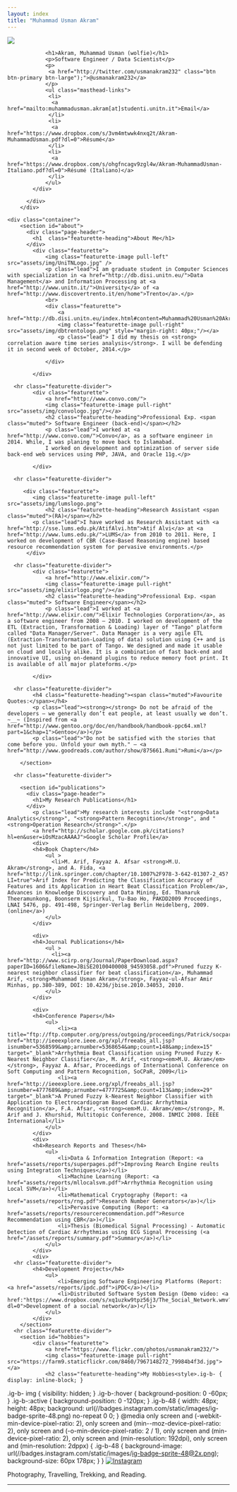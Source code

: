 ```yaml
---
layout: index
title: "Muhammad Usman Akram"
---
```


<div class="content" id="page">
		<div class="jumbotron masthead">
		  <div class="container">
            <div class="featurette">
                <!-- a href="http://www.convo.com/">
                -->
                <img class="featurette-image pull-right" src="assets/img/me.jpg"/>
          
                <h1>Akram, Muhammad Usman (wolfie)</h1>
                <p>Software Engineer / Data Scientist</p>
                <p>
                 <a href="http://twitter.com/usmanakram232" class="btn btn-primary btn-large");">@usmanakram232</a>
                </p>
                <ul class="masthead-links">
                 <li>
                  <a href="mailto:muhammadusman.akram[at]studenti.unitn.it">Email</a>
                 </li>
                 <li>
                  <a href="https://www.dropbox.com/s/3vm4mtwwk4nxq2t/Akram-MuhammadUsman.pdf?dl=0">Résumé</a>
                 </li>
                 <li>
                  <a href="https://www.dropbox.com/s/ohgfncagv9zgl4w/Akram-MuhammadUsman-Italiano.pdf?dl=0">Résumé (Italiano)</a>
                 </li>
                </ul>
            </div>
            
		  </div>
		</div>

    <div class="container">
		<section id="about">
		  <div class="page-header">
			<h1  class="featurette-heading">About Me</h1>
		  </div>
            <div class="featurette">
                <img class="featurette-image pull-left" src="assets/img/UniTNLogo.jpg" />
                <p class="lead">I am graduate student in Computer Sciences with specialization in <a href="http://db.disi.unitn.eu/">Data Management</a> and Information Processing at <a href="http://www.unitn.it/">University</a> of <a href="http://www.discovertrento.it/en/home">Trento</a>.</p>
                <br>
                <div class="featurette">
                    <a href="http://db.disi.unitn.eu/index.html#content=Muhammad%20Usman%20Akram">
                    <img class="featurette-image pull-right" src="assets/img/dbtrentologo.png" style="margin-right: 40px;"/></a>
                    <p class="lead"> I did my thesis on <strong> correlation aware time series analysis</strong>. I will be defending it in second week of October, 2014.</p>
    
                </div>

            </div>

      <hr class="featurette-divider">
            <div class="featurette">
                <a href="http://www.convo.com/">
                <img class="featurette-image pull-right" src="assets/img/convologo.jpg"/></a>
                <h2 class="featurette-heading">Professional Exp. <span class="muted"> Software Engineer (back-end)</span></h2>
                <p class="lead">I worked at <a href="http://www.convo.com/">Convo</a>, as a software engineer in 2014. While, I was planing to move back to Islamabad.
                I worked on development and optimization of server side back-end web services using PHP, JAVA, and Oracle 11g.</p>

            </div>
            
      <hr class="featurette-divider">

         <div class="featurette">
            <img class="featurette-image pull-left" src="assets/img/lumslogo.png">
                <h2 class="featurette-heading">Research Assistant <span class="muted">(RA)</span></h2>
            <p class="lead">I have worked as Research Assistant with <a href="http://sse.lums.edu.pk/AtifAlvi.htm">Atif Alvi</a> at <a href="http://www.lums.edu.pk/">LUMS</a> from 2010 to 2011. Here, I worked on development of CBR (Case-Based Reasoning engine) based resource recommendation system for pervasive environments.</p>
          </div>

      <hr class="featurette-divider">
            <div class="featurette">
                <a href="http://www.elixir.com/">
                <img class="featurette-image pull-right" src="assets/img/elixirlogo.png"/></a>
                <h2 class="featurette-heading">Professional Exp. <span class="muted"> Software Engineer</span></h2>
                <p class="lead">I worked at <a href="http://www.elixir.com/">Elixir Technologies Corporation</a>, as a software engineer from 2008 – 2010. I worked on development of the ETL (Extraction, Transformation & Loading) layer of "Tango" platform called "Data Manager/Server". Data Manager is a very agile ETL (Extraction-Transformation-Loading of data) solution using C++ and is not just limited to be part of Tango. We designed and made it usable on cloud and locally alike. It is a combination of fast back-end and innovative UI, using on-demand plugins to reduce memory foot print. It is available of all major plateforms.</p>

            </div>

      <hr class="featurette-divider">
			<h4 class="featurette-heading"><span class="muted">Favourite Quotes:</span></h4>
			<p class="lead"><strong></strong> Do not be afraid of the developers — we generally don’t eat people, at least usually we don’t. ~__~ (Inspired from <a href="http://www.gentoo.org/doc/en/handbook/handbook-ppc64.xml?part=1&chap=1">Gentoo</a>)</p>
			<p class="lead">"Do not be satisfied with the stories that come before you. Unfold your own myth." — <a href="http://www.goodreads.com/author/show/875661.Rumi">Rumi</a></p>

		</section>

      <hr class="featurette-divider">

		<section id="publications">
		  <div class="page-header">
			<h1>My Research Publications</h1>
		  </div>
			<p class="lead">My research interests include "<strong>Data Analytics</strong>", "<strong>Pattern Recognition</strong>", and "<strong>Operation Research</strong>".</p>
			<a href="http://scholar.google.com.pk/citations?hl=en&user=iOsMzacAAAAJ">Google Scholar Profile</a>
			<div> 
			<h4>Book Chapter</h4>
				<ul >
				  <li>M. Arif, Fayyaz A. Afsar <strong>M.U. Akram</strong>, and A. Fida, <a href="http://link.springer.com/chapter/10.1007%2F978-3-642-01307-2_45?LI=true">Arif Index for Predicting the Classification Accuracy of Features and its Application in Heart Beat Classification Problem</a>, Advances in Knowledge Discovery and Data Mining, Ed. Thanaruk Theeramunkong, Boonserm Kijsirkul, Tu-Bao Ho, PAKDD2009 Proceedings, LNAI 5476, pp. 491-498, Springer-Verlag Berlin Heidelberg, 2009. (online</a>)
				</ul>
			</div>

			<div> 
			<h4>Journal Publications</h4>
				<ul >
				  <li><a href="http://www.scirp.org/Journal/PaperDownload.aspx?paperID=1606&fileName=JBiSE20100400008_94593058.pdf">Pruned fuzzy K-nearest neighbor classifier for beat classification</a>, Muhammad Arif, <strong>Muhammad Usman Akram</strong>, Fayyaz-ul-Afsar Amir Minhas, pp.380-389, DOI: 10.4236/jbise.2010.34053, 2010.
				</ul>
			</div>

			<div> 
			<h4>Conference Papers</h4>
				<ul>
					<li><a title="ftp://ftp.computer.org/press/outgoing/proceedings/Patrick/socpar09/data/3879a037.pdf" href="http://ieeexplore.ieee.org/xpl/freeabs_all.jsp?isnumber=5368599&amp;arnumber=5368654&amp;count=148&amp;index=15" target="_blank">Arrhythmia Beat Classification using Pruned Fuzzy K-Nearest Neighbor Classifier</a>, M. Arif, <strong><em>M.U. Akram</em></strong>, Fayyaz A. Afsar, Proceedings of International Conference on Soft Computing and Pattern Recognition, SoCPaR, 2009</li>
					<li><a href="http://ieeexplore.ieee.org/xpl/freeabs_all.jsp?isnumber=4777689&amp;arnumber=4777725&amp;count=113&amp;index=29" target="_blank">A Pruned Fuzzy k-Nearest Neighbor Classifier with Application to Electrocardiogram Based Cardiac Arrhythmia Recognition</a>, F.A. Afsar, <strong><em>M.U. Akram</em></strong>, M. Arif and J. Khurshid, Multitopic Conference, 2008. INMIC 2008. IEEE International</li>
				</ul>
			</div>
			<div>
			<h4>Research Reports and Theses</h4>
				<ul>
					<li>Data & Information Integration (Report: <a href="assets/reports/superpages.pdf">Improving Rearch Engine reults using Integration Techniques</a>)</li>
					<li>Machine Learning (Report: <a href="assets/reports/mllocalsvm.pdf">Arrhythmia Recognition using Local SVM</a>)</li>
					<li>Mathematical Cryptography (Report: <a href="assets/reports/rng.pdf">Research Number Generators</a>)</li>
					<li>Pervasive Computing (Report: <a href="assets/reports/resourcerecommendation.pdf">Resurce Recommendation using CBR</a>)</li>
					<li>Thesis (Biomedical Signal Processing) - Automatic Detection of Cardiac Arrhythmias using ECG Signal Processing (<a href="/assets/reports/summary.pdf">Summary</a>)</li>
				</ul>
			</div>
            <div>
      <hr class="featurette-divider">
            <h4>Development Projects</h4>
                <ul>
                    <li>Emerging Software Engineering Platforms (Report: <a href="assets/reports/ipdc.pdf">iPDC</a>)</li>
					<li>Distributed Software System Design (Demo video: <a href:"https://www.dropbox.com/s/xq1uzkw9tpz56j3/The_Social_Network.wmv?dl=0">Development of a social network</a>)</li>
                </ul>
            </div>
		</section>
      <hr class="featurette-divider">
		<section id="hobbies">
      		<div class="featurette">
				<a href="https://www.flickr.com/photos/usmanakram232/">
		        <img class="featurette-image pull-right" src="https://farm9.staticflickr.com/8460/7967148272_79984b4f3d.jpg"></a>
				<h2 class="featurette-heading">My Hobbies<style>.ig-b- { display: inline-block; }
.ig-b- img { visibility: hidden; }
.ig-b-:hover { background-position: 0 -60px; } .ig-b-:active { background-position: 0 -120px; }
.ig-b-48 { width: 48px; height: 48px; background: url(//badges.instagram.com/static/images/ig-badge-sprite-48.png) no-repeat 0 0; }
@media only screen and (-webkit-min-device-pixel-ratio: 2), only screen and (min--moz-device-pixel-ratio: 2), only screen and (-o-min-device-pixel-ratio: 2 / 1), only screen and (min-device-pixel-ratio: 2), only screen and (min-resolution: 192dpi), only screen and (min-resolution: 2dppx) {
.ig-b-48 { background-image: url(//badges.instagram.com/static/images/ig-badge-sprite-48@2x.png); background-size: 60px 178px; } }</style>
<a href="http://instagram.com/usmanakram?ref=badge" class="ig-b- ig-b-48"><img src="//badges.instagram.com/static/images/ig-badge-48.png" alt="Instagram" /></a></h2>
				<p class="lead"><a href="http://instagram.com/usmanakram" style="text-decoration: none;">Photography</a>, Travelling, Trekking, and Reading.</p>
			</div>
		</section>
      <hr class="featurette-divider">
    </div> <!-- /container -->
</div>